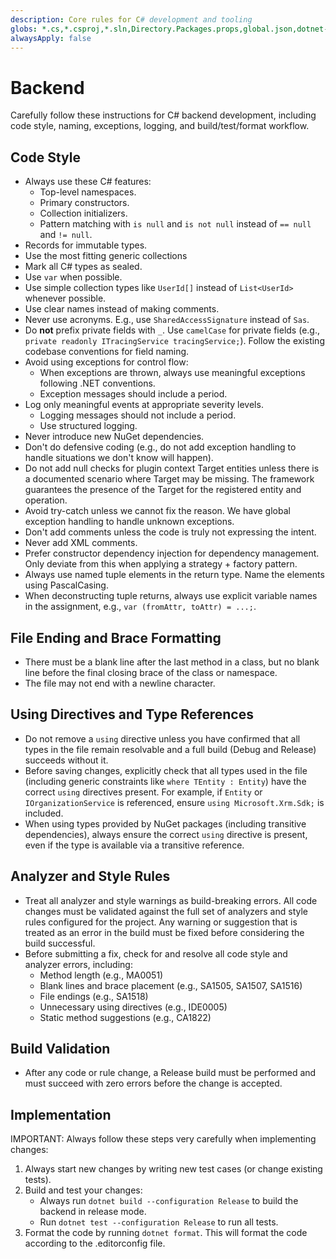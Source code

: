 ```yaml
---
description: Core rules for C# development and tooling
globs: *.cs,*.csproj,*.sln,Directory.Packages.props,global.json,dotnet-tools.json
alwaysApply: false
---
```

# Backend

Carefully follow these instructions for C# backend development, including code style, naming, exceptions, logging, and build/test/format workflow.

## Code Style

- Always use these C# features:
  - Top-level namespaces.
  - Primary constructors.
  - Collection initializers.
  - Pattern matching with `is null` and `is not null` instead of `== null` and `!= null`.
- Records for immutable types.
- Use the most fitting generic collections
- Mark all C# types as sealed.
- Use `var` when possible.
- Use simple collection types like `UserId[]` instead of `List<UserId>` whenever possible.
- Use clear names instead of making comments.
- Never use acronyms. E.g., use `SharedAccessSignature` instead of `Sas`.
- Do **not** prefix private fields with `_`. Use `camelCase` for private fields (e.g., `private readonly ITracingService tracingService;`). Follow the existing codebase conventions for field naming.
- Avoid using exceptions for control flow:
  - When exceptions are thrown, always use meaningful exceptions following .NET conventions.
  - Exception messages should include a period.
- Log only meaningful events at appropriate severity levels.
  - Logging messages should not include a period.
  - Use structured logging.
- Never introduce new NuGet dependencies.
- Don't do defensive coding (e.g., do not add exception handling to handle situations we don't know will happen).
- Do not add null checks for plugin context Target entities unless there is a documented scenario where Target may be missing. The framework guarantees the presence of the Target for the registered entity and operation.
- Avoid try-catch unless we cannot fix the reason. We have global exception handling to handle unknown exceptions.
- Don't add comments unless the code is truly not expressing the intent.
- Never add XML comments.
- Prefer constructor dependency injection for dependency management. Only deviate from this when applying a strategy + factory pattern. 
- Always use named tuple elements in the return type. Name the elements using PascalCasing.
- When deconstructing tuple returns, always use explicit variable names in the assignment, e.g., `var (fromAttr, toAttr) = ...;`.

## File Ending and Brace Formatting
- There must be a blank line after the last method in a class, but no blank line before the final closing brace of the class or namespace.
- The file may not end with a newline character.

## Using Directives and Type References

- Do not remove a `using` directive unless you have confirmed that all types in the file remain resolvable and a full build (Debug and Release) succeeds without it.
- Before saving changes, explicitly check that all types used in the file (including generic constraints like `where TEntity : Entity`) have the correct `using` directives present. For example, if `Entity` or `IOrganizationService` is referenced, ensure `using Microsoft.Xrm.Sdk;` is included.
- When using types provided by NuGet packages (including transitive dependencies), always ensure the correct `using` directive is present, even if the type is available via a transitive reference.

## Analyzer and Style Rules

- Treat all analyzer and style warnings as build-breaking errors. All code changes must be validated against the full set of analyzers and style rules configured for the project. Any warning or suggestion that is treated as an error in the build must be fixed before considering the build successful.
- Before submitting a fix, check for and resolve all code style and analyzer errors, including:
  - Method length (e.g., MA0051)
  - Blank lines and brace placement (e.g., SA1505, SA1507, SA1516)
  - File endings (e.g., SA1518)
  - Unnecessary using directives (e.g., IDE0005)
  - Static method suggestions (e.g., CA1822)

## Build Validation

- After any code or rule change, a Release build must be performed and must succeed with zero errors before the change is accepted.

## Implementation

IMPORTANT: Always follow these steps very carefully when implementing changes:

1. Always start new changes by writing new test cases (or change existing tests).
2. Build and test your changes:
   - Always run `dotnet build --configuration Release` to build the backend in release mode.
   - Run `dotnet test --configuration Release` to run all tests.
3. Format the code by running `dotnet format`. This will format the code according to the .editorconfig file.